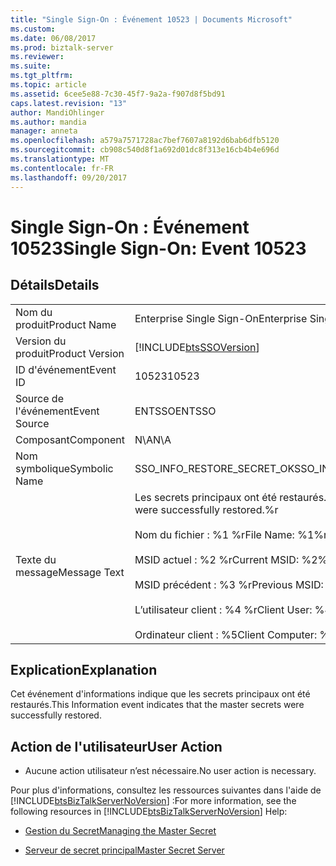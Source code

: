 ```yaml
---
title: "Single Sign-On : Événement 10523 | Documents Microsoft"
ms.custom: 
ms.date: 06/08/2017
ms.prod: biztalk-server
ms.reviewer: 
ms.suite: 
ms.tgt_pltfrm: 
ms.topic: article
ms.assetid: 6cee5e88-7c30-45f7-9a2a-f907d8f5bd91
caps.latest.revision: "13"
author: MandiOhlinger
ms.author: mandia
manager: anneta
ms.openlocfilehash: a579a7571728ac7bef7607a8192d6bab6dfb5120
ms.sourcegitcommit: cb908c540d8f1a692d01dc8f313e16cb4b4e696d
ms.translationtype: MT
ms.contentlocale: fr-FR
ms.lasthandoff: 09/20/2017
---
```

# <a name="single-sign-on-event-10523"></a><span data-ttu-id="adfaf-102">Single Sign-On : Événement 10523</span><span class="sxs-lookup"><span data-stu-id="adfaf-102">Single Sign-On: Event 10523</span></span>
## <a name="details"></a><span data-ttu-id="adfaf-103">Détails</span><span class="sxs-lookup"><span data-stu-id="adfaf-103">Details</span></span>  
  
|||  
|-|-|  
|<span data-ttu-id="adfaf-104">Nom du produit</span><span class="sxs-lookup"><span data-stu-id="adfaf-104">Product Name</span></span>|<span data-ttu-id="adfaf-105">Enterprise Single Sign-On</span><span class="sxs-lookup"><span data-stu-id="adfaf-105">Enterprise Single Sign-On</span></span>|  
|<span data-ttu-id="adfaf-106">Version du produit</span><span class="sxs-lookup"><span data-stu-id="adfaf-106">Product Version</span></span>|[!INCLUDE[btsSSOVersion](../includes/btsssoversion-md.md)]|  
|<span data-ttu-id="adfaf-107">ID d'événement</span><span class="sxs-lookup"><span data-stu-id="adfaf-107">Event ID</span></span>|<span data-ttu-id="adfaf-108">10523</span><span class="sxs-lookup"><span data-stu-id="adfaf-108">10523</span></span>|  
|<span data-ttu-id="adfaf-109">Source de l'événement</span><span class="sxs-lookup"><span data-stu-id="adfaf-109">Event Source</span></span>|<span data-ttu-id="adfaf-110">ENTSSO</span><span class="sxs-lookup"><span data-stu-id="adfaf-110">ENTSSO</span></span>|  
|<span data-ttu-id="adfaf-111">Composant</span><span class="sxs-lookup"><span data-stu-id="adfaf-111">Component</span></span>|<span data-ttu-id="adfaf-112">N\A</span><span class="sxs-lookup"><span data-stu-id="adfaf-112">N\A</span></span>|  
|<span data-ttu-id="adfaf-113">Nom symbolique</span><span class="sxs-lookup"><span data-stu-id="adfaf-113">Symbolic Name</span></span>|<span data-ttu-id="adfaf-114">SSO_INFO_RESTORE_SECRET_OK</span><span class="sxs-lookup"><span data-stu-id="adfaf-114">SSO_INFO_RESTORE_SECRET_OK</span></span>|  
|<span data-ttu-id="adfaf-115">Texte du message</span><span class="sxs-lookup"><span data-stu-id="adfaf-115">Message Text</span></span>|<span data-ttu-id="adfaf-116">Les secrets principaux ont été restaurés.%r</span><span class="sxs-lookup"><span data-stu-id="adfaf-116">The master secrets were successfully restored.%r</span></span><br /><br /> <span data-ttu-id="adfaf-117">Nom du fichier : %1 %r</span><span class="sxs-lookup"><span data-stu-id="adfaf-117">File Name: %1%r</span></span><br /><br /> <span data-ttu-id="adfaf-118">MSID actuel : %2 %r</span><span class="sxs-lookup"><span data-stu-id="adfaf-118">Current MSID: %2%r</span></span><br /><br /> <span data-ttu-id="adfaf-119">MSID précédent : %3 %r</span><span class="sxs-lookup"><span data-stu-id="adfaf-119">Previous MSID: %3%r</span></span><br /><br /> <span data-ttu-id="adfaf-120">L’utilisateur client : %4 %r</span><span class="sxs-lookup"><span data-stu-id="adfaf-120">Client User: %4%r</span></span><br /><br /> <span data-ttu-id="adfaf-121">Ordinateur client : %5</span><span class="sxs-lookup"><span data-stu-id="adfaf-121">Client Computer: %5</span></span>|  
  
## <a name="explanation"></a><span data-ttu-id="adfaf-122">Explication</span><span class="sxs-lookup"><span data-stu-id="adfaf-122">Explanation</span></span>  
 <span data-ttu-id="adfaf-123">Cet événement d'informations indique que les secrets principaux ont été restaurés.</span><span class="sxs-lookup"><span data-stu-id="adfaf-123">This Information event indicates that the master secrets were successfully restored.</span></span>  
  
## <a name="user-action"></a><span data-ttu-id="adfaf-124">Action de l'utilisateur</span><span class="sxs-lookup"><span data-stu-id="adfaf-124">User Action</span></span>  
  
-   <span data-ttu-id="adfaf-125">Aucune action utilisateur n’est nécessaire.</span><span class="sxs-lookup"><span data-stu-id="adfaf-125">No user action is necessary.</span></span>  
  
 <span data-ttu-id="adfaf-126">Pour plus d'informations, consultez les ressources suivantes dans l'aide de [!INCLUDE[btsBizTalkServerNoVersion](../includes/btsbiztalkservernoversion-md.md)] :</span><span class="sxs-lookup"><span data-stu-id="adfaf-126">For more information, see the following resources in [!INCLUDE[btsBizTalkServerNoVersion](../includes/btsbiztalkservernoversion-md.md)] Help:</span></span>  
  
-   [<span data-ttu-id="adfaf-127">Gestion du Secret</span><span class="sxs-lookup"><span data-stu-id="adfaf-127">Managing the Master Secret</span></span>](../core/managing-the-master-secret.md)  
  
-   [<span data-ttu-id="adfaf-128">Serveur de secret principal</span><span class="sxs-lookup"><span data-stu-id="adfaf-128">Master Secret Server</span></span>](../core/master-secret-server.md)